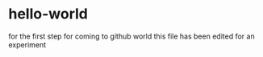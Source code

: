 # hello-world
for the first step for coming to github world
this file has been edited for an experiment
